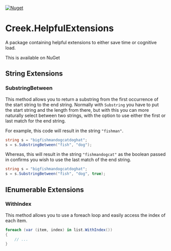[![Nuget](https://img.shields.io/nuget/dt/Creek.HelpfulExtensions)](https://nuget.org/packages/Creek.HelpfulExtensions)

# Creek.HelpfulExtensions

 A package containing helpful extensions to either save time or cognitive load.

 This is available on NuGet

## String Extensions

### SubstringBetween

This method allows you to return a substring from the first occurrence of the start string to the end string. Normally with `Substring` you have to put the start string and the length from there, but with this you can more naturally select between two strings, with the option to use either the first or last match for the end string.

For example, this code will result in the string `"fishman"`.

```csharp
string s = "bigfishmandogcatdoghat";
s = s.SubstringBetween("fish", "dog");
```

Whereas, this will result in the string `"fishmandogcat"` as the boolean passed in confirms you wish to use the last match of the end string.

```csharp
string s = "bigfishmandogcatdoghat";
s = s.SubstringBetween("fish", "dog", true);
```

## IEnumerable Extensions

### WithIndex

This method allows you to use a foreach loop and easily access the index of each item.

```csharp
foreach (var (item, index) in list.WithIndex())
{
    // ...
}
```
